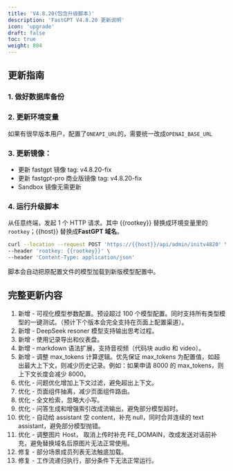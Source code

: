 ```yaml
---
title: 'V4.8.20(包含升级脚本)'
description: 'FastGPT V4.8.20 更新说明'
icon: 'upgrade'
draft: false
toc: true
weight: 804
---
```


## 更新指南

### 1. 做好数据库备份

### 2. 更新环境变量

如果有很早版本用户，配置了`ONEAPI_URL`的，需要统一改成`OPENAI_BASE_URL`

### 3. 更新镜像：

- 更新 fastgpt 镜像 tag: v4.8.20-fix
- 更新 fastgpt-pro 商业版镜像 tag: v4.8.20-fix
- Sandbox 镜像无需更新

### 4. 运行升级脚本

从任意终端，发起 1 个 HTTP 请求。其中 {{rootkey}} 替换成环境变量里的 `rootkey`；{{host}} 替换成**FastGPT 域名**。

```bash
curl --location --request POST 'https://{{host}}/api/admin/initv4820' \
--header 'rootkey: {{rootkey}}' \
--header 'Content-Type: application/json'
```

脚本会自动把原配置文件的模型加载到新版模型配置中。

## 完整更新内容

1. 新增 - 可视化模型参数配置。预设超过 100 个模型配置。同时支持所有类型模型的一键测试。（预计下个版本会完全支持在页面上配置渠道）。
2. 新增 - DeepSeek resoner 模型支持输出思考过程。
3. 新增 - 使用记录导出和仪表盘。
4. 新增 - markdown 语法扩展，支持音视频（代码块 audio 和 video）。
5. 新增 - 调整 max_tokens 计算逻辑。优先保证 max_tokens 为配置值，如超出最大上下文，则减少历史记录。例如：如果申请 8000 的 max_tokens，则上下文长度会减少 8000。
6. 优化 - 问题优化增加上下文过滤，避免超出上下文。
7. 优化 - 页面组件抽离，减少页面组件路由。
8. 优化 - 全文检索，忽略大小写。
9. 优化 - 问答生成和增强索引改成流输出，避免部分模型超时。
10. 优化 - 自动给 assistant 空 content，补充 null，同时合并连续的 text assistant，避免部分模型抛错。
11. 优化 - 调整图片 Host， 取消上传时补充 FE_DOMAIN，改成发送对话前补充，避免替换域名后原图片无法正常使用。
12. 修复 - 部分场景成员列表无法触底加载。
13. 修复 - 工作流递归执行，部分条件下无法正常运行。
